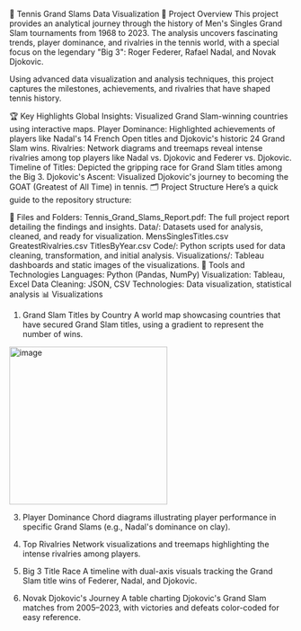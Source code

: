 🎾 Tennis Grand Slams Data Visualization
📜 Project Overview
This project provides an analytical journey through the history of Men's Singles Grand Slam tournaments from 1968 to 2023. The analysis uncovers fascinating trends, player dominance, and rivalries in the tennis world, with a special focus on the legendary "Big 3": Roger Federer, Rafael Nadal, and Novak Djokovic.

Using advanced data visualization and analysis techniques, this project captures the milestones, achievements, and rivalries that have shaped tennis history.

🏆 Key Highlights
Global Insights: Visualized Grand Slam-winning countries using interactive maps.
Player Dominance: Highlighted achievements of players like Nadal's 14 French Open titles and Djokovic's historic 24 Grand Slam wins.
Rivalries: Network diagrams and treemaps reveal intense rivalries among top players like Nadal vs. Djokovic and Federer vs. Djokovic.
Timeline of Titles: Depicted the gripping race for Grand Slam titles among the Big 3.
Djokovic's Ascent: Visualized Djokovic's journey to becoming the GOAT (Greatest of All Time) in tennis.
🗂️ Project Structure
Here’s a quick guide to the repository structure:

📂 Files and Folders:
Tennis_Grand_Slams_Report.pdf: The full project report detailing the findings and insights.
Data/: Datasets used for analysis, cleaned, and ready for visualization.
MensSinglesTitles.csv
GreatestRivalries.csv
TitlesByYear.csv
Code/: Python scripts used for data cleaning, transformation, and initial analysis.
Visualizations/: Tableau dashboards and static images of the visualizations.
🚀 Tools and Technologies
Languages: Python (Pandas, NumPy)
Visualization: Tableau, Excel
Data Cleaning: JSON, CSV
Technologies: Data visualization, statistical analysis
📊 Visualizations
1. Grand Slam Titles by Country
A world map showcasing countries that have secured Grand Slam titles, using a gradient to represent the number of wins.

<img width="281" alt="image" src="https://github.com/user-attachments/assets/e15d7241-0f8b-4915-9f7b-5f97bfb5cd08" />

3. Player Dominance
Chord diagrams illustrating player performance in specific Grand Slams (e.g., Nadal's dominance on clay).

4. Top Rivalries
Network visualizations and treemaps highlighting the intense rivalries among players.

5. Big 3 Title Race
A timeline with dual-axis visuals tracking the Grand Slam title wins of Federer, Nadal, and Djokovic.

6. Novak Djokovic's Journey
A table charting Djokovic's Grand Slam matches from 2005–2023, with victories and defeats color-coded for easy reference.

